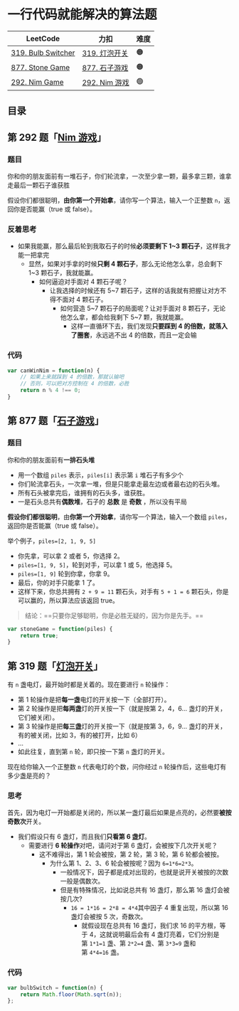 
# 一行代码就能解决的算法题

| LeetCode                                                           | 力扣                                                       | 难度  |
| ------------------------------------------------------------------ | -------------------------------------------------------- | --- |
| [319. Bulb Switcher](https://leetcode.com/problems/bulb-switcher/) | [319. 灯泡开关](https://leetcode.cn/problems/bulb-switcher/) | 🟠  |
| [877. Stone Game](https://leetcode.com/problems/stone-game/)       | [877. 石子游戏](https://leetcode.cn/problems/stone-game/)    | 🟠  |
| [292. Nim Game](https://leetcode.com/problems/nim-game/)           | [292. Nim 游戏](https://leetcode.cn/problems/nim-game/)    | 🟢  |


## 目录
<!-- toc -->
 ## 第 292 题「[Nim 游戏](https://leetcode.cn/problems/nim-game)」 

### 题目

你和你的朋友面前有一堆石子，你们轮流拿，一次至少拿一颗，最多拿三颗，谁拿走最后一颗石子谁获胜

假设你们都很聪明，**由你第一个开始拿**，请你写一个算法，输入一个正整数 `n`，返回你是否能赢（true 或 false）。

### 反着思考

- 如果我能赢，那么最后轮到我取石子的时候**必须要剩下 1~3 颗石子**，这样我才能一把拿完
	- 显然，如果对手拿的时候**只剩 4 颗石子**，那么无论他怎么拿，总会剩下 1~3 颗石子，我就能赢。
		- 如何逼迫对手面对 4 颗石子呢？
			- 让我选择的时候还有 5~7 颗石子，这样的话我就有把握让对方不得不面对 4 颗石子。
				- 如何营造 5~7 颗石子的局面呢？让对手面对 8 颗石子，无论他怎么拿，都会给我剩下 5~7 颗，我就能赢。
					- 这样一直循环下去，我们发现**只要踩到 4 的倍数，就落入了圈套**，永远逃不出 4 的倍数，而且一定会输

### 代码

```javascript
var canWinNim = function(n) {
    // 如果上来就踩到 4 的倍数，那就认输吧
    // 否则，可以把对方控制在 4 的倍数，必胜
    return n % 4 !== 0;
}
```

## 第 877 题「[石子游戏](https://leetcode.cn/problems/stone-game)」

### 题目

你和你的朋友面前有**一排石头堆**
- 用一个数组 `piles` 表示，`piles[i]` 表示第 `i` 堆石子有多少个
- 你们轮流拿石头，一次拿一堆，但是只能拿走最左边或者最右边的石头堆。
- 所有石头被拿完后，谁拥有的石头多，谁获胜。
- 一是石头总共有**偶数堆**，石子的 **总数** 是 **奇数** ，所以没有平局

**假设你们都很聪明**，由**你第一个开始拿**，请你写一个算法，输入一个数组 `piles`，返回你是否能赢（true 或 false）。

举个例子，`piles=[2, 1, 9, 5]`
- 你先拿，可以拿 2 或者 5，你选择 2。
- `piles=[1, 9, 5]`，轮到对手，可以拿 1 或 5，他选择 5。
- `piles=[1, 9]` 轮到你拿，你拿 9。
- 最后，你的对手只能拿 1 了。
- 这样下来，你总共拥有 `2 + 9 = 11` 颗石头，对手有 `5 + 1 = 6` 颗石头，你是可以赢的，所以算法应该返回 true。

>  结论：==只要你足够聪明，你是必胜无疑的，因为你是先手。==

```javascript
var stoneGame = function(piles) {
    return true;
}
```

## 第 319 题「[灯泡开关](https://leetcode.cn/problems/bulb-switcher)」

有 `n` 盏电灯，最开始时都是关着的。现在要进行 `n` 轮操作：
- 第 1 轮操作是把**每一盏**电灯的开关按一下（全部打开）。
- 第 2 轮操作是把**每两盏**灯的开关按一下（就是按第 2，4，6... 盏灯的开关，它们被关闭）。
- 第 3 轮操作是把**每三盏**灯的开关按一下（就是按第 3，6，9... 盏灯的开关，有的被关闭，比如 3，有的被打开，比如 6）
- ...
- 如此往复，直到第 `n` 轮，即只按一下第 `n` 盏灯的开关。

现在给你输入一个正整数 `n` 代表电灯的个数，问你经过 `n` 轮操作后，这些电灯有多少盏是亮的？

### 思考

首先，因为电灯一开始都是关闭的，所以某一盏灯最后如果是点亮的，必然要**被按奇数次**开关。
- 我们假设只有 6 盏灯，而且我们**只看第 6 盏灯**。
	- 需要进行 **6 轮操作**对吧，请问对于第 6 盏灯，会被按下几次开关呢？
		- 这不难得出，第 1 轮会被按，第 2 轮，第 3 轮，第 6 轮都会被按。
			- 为什么第 1、2、3、6 轮会被按呢？因为 `6=1*6=2*3`。
				- 一般情况下，因子都是成对出现的，也就是说开关被按的次数一般是偶数次。
				- 但是有特殊情况，比如说总共有 16 盏灯，那么第 16 盏灯会被按几次?
					- `16 = 1*16 = 2*8 = 4*4`其中因子 4 重复出现，所以第 16 盏灯会被按 5 次，奇数次。
						- 就假设现在总共有 16 盏灯，我们求 16 的平方根，等于 4，这就说明最后会有 4 盏灯亮着，它们分别是第 `1*1=1` 盏、第 `2*2=4` 盏、第 `3*3=9` 盏和第 `4*4=16` 盏。

### 代码

```javascript
var bulbSwitch = function(n) {
    return Math.floor(Math.sqrt(n));
};
```